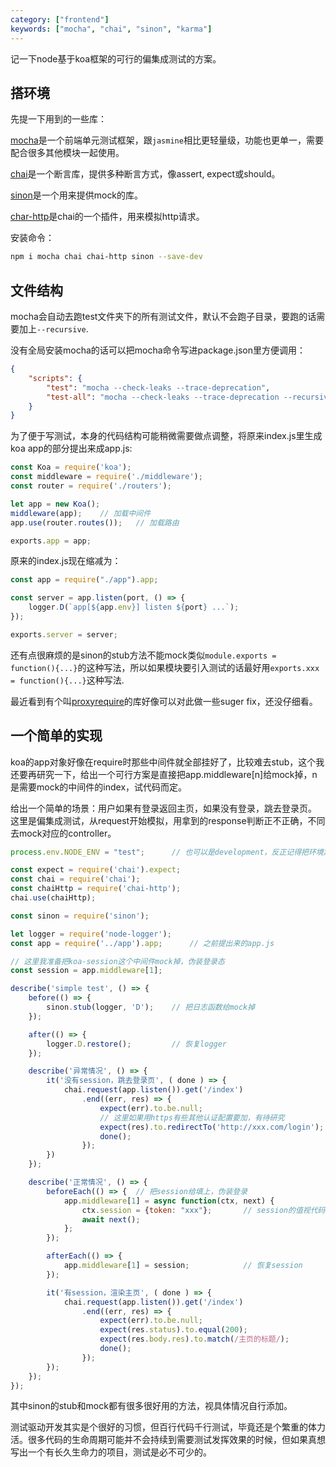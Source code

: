 ```yaml
---
category: ["frontend"]
keywords: ["mocha", "chai", "sinon", "karma"]
---
```


记一下node基于koa框架的可行的偏集成测试的方案。

<!-- more -->

## 搭环境

先提一下用到的一些库：

[mocha](https://mochajs.org/)是一个前端单元测试框架，跟`jasmine`相比更轻量级，功能也更单一，需要配合很多其他模块一起使用。

[chai](http://www.chaijs.com/)是一个断言库，提供多种断言方式，像assert, expect或should。

[sinon](http://sinonjs.org/)是一个用来提供mock的库。

[char-http](http://www.chaijs.com/plugins/chai-http/)是chai的一个插件，用来模拟http请求。

安装命令：
```bash
npm i mocha chai chai-http sinon --save-dev
```

## 文件结构
mocha会自动去跑test文件夹下的所有测试文件，默认不会跑子目录，要跑的话需要加上`--recursive`.

没有全局安装mocha的话可以把mocha命令写进package.json里方便调用：
```json
{
    "scripts": {
        "test": "mocha --check-leaks --trace-deprecation",
        "test-all": "mocha --check-leaks --trace-deprecation --recursive"     
    }
}
```

为了便于写测试，本身的代码结构可能稍微需要做点调整，将原来index.js里生成koa app的部分提出来成app.js:
```js
const Koa = require('koa');
const middleware = require('./middleware');
const router = require('./routers');

let app = new Koa();
middleware(app);    // 加载中间件
app.use(router.routes());   // 加载路由

exports.app = app;
```

原来的index.js现在缩减为：
```js
const app = require("./app").app;

const server = app.listen(port, () => {
    logger.D(`app[${app.env}] listen ${port} ...`);
});

exports.server = server;
```

还有点很麻烦的是sinon的stub方法不能mock类似`module.exports = function(){...}`的这种写法，所以如果模块要引入测试的话最好用`exports.xxx = function(){...}`这种写法.

最近看到有个叫[proxyrequire](https://github.com/thlorenz/proxyquire)的库好像可以对此做一些suger fix，还没仔细看。

## 一个简单的实现
koa的app对象好像在require时那些中间件就全部挂好了，比较难去stub，这个我还要再研究一下，给出一个可行方案是直接把app.middleware[n]给mock掉，n是需要mock的中间件的index，试代码而定。

给出一个简单的场景：用户如果有登录返回主页，如果没有登录，跳去登录页。
这里是偏集成测试，从request开始模拟，用拿到的response判断正不正确，不同去mock对应的controller。

```js
process.env.NODE_ENV = "test";      // 也可以是development，反正记得把环境加上

const expect = require('chai').expect;
const chai = require('chai');
const chaiHttp = require('chai-http');
chai.use(chaiHttp);

const sinon = require('sinon');

let logger = require('node-logger');        
const app = require('../app').app;      // 之前提出来的app.js

// 这里我准备把koa-session这个中间件mock掉，伪装登录态
const session = app.middleware[1];

describe('simple test', () => {
    before(() => {
        sinon.stub(logger, 'D');    // 把日志函数给mock掉
    });

    after(() => {
        logger.D.restore();         // 恢复logger
    });

    describe('异常情况', () => {
        it('没有session，跳去登录页', ( done ) => {
            chai.request(app.listen()).get('/index')
                .end((err, res) => {
                    expect(err).to.be.null;
                    // 这里如果用https有些其他认证配置要加，有待研究
                    expect(res).to.redirectTo('http://xxx.com/login'); 
                    done();
                });
        })
    });

    describe('正常情况', () => {
        beforeEach(() => {  // 把session给填上，伪装登录
            app.middleware[1] = async function(ctx, next) {
                ctx.session = {token: "xxx"};       // session的值视代码而定
                await next();
            };
        });

        afterEach(() => {
            app.middleware[1] = session;            // 恢复session
        });

        it('有session，渲染主页', ( done ) => {
            chai.request(app.listen()).get('/index')
                .end((err, res) => {
                    expect(err).to.be.null;
                    expect(res.status).to.equal(200);
                    expect(res.body.res).to.match(/主页的标题/);
                    done();
                });
        });
    });
});
```

其中sinon的stub和mock都有很多很好用的方法，视具体情况自行添加。

测试驱动开发其实是个很好的习惯，但百行代码千行测试，毕竟还是个繁重的体力活。很多代码的生命周期可能并不会持续到需要测试发挥效果的时候，但如果真想写出一个有长久生命力的项目，测试是必不可少的。




